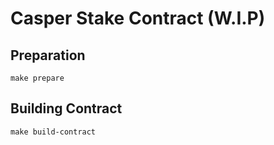 # Casper Stake Contract (W.I.P)

## Preparation

```
make prepare
```

## Building Contract

```
make build-contract
```
